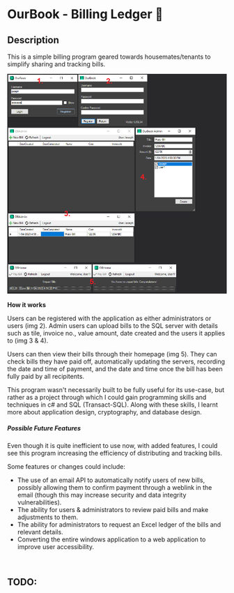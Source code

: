 # OurBook - Billing Ledger :money_with_wings:

## Description
This is a simple billing program geared towards housemates/tenants to simplify sharing and tracking bills.

![Billing Tracker Screenshots](https://github.com/joet-dev/OurBook/blob/master/obBillingTracker.png?raw=true)

**How it works**

Users can be registered with the application as either administrators or users (img 2). Admin users can 
upload bills to the SQL server with details such as tile, invoice no., value amount, 
date created and the users it applies to (img 3 & 4). 

Users can then view their bills through their homepage (img 5). They can check bills they
have paid off, automatically updating the servers, recording the date and time of payment, and the 
date and time once the bill has been fully paid by all recipitents. 

This program wasn't necessarily built to be fully useful for its use-case, but rather as a project 
through which I could gain programming skills and techniques in c# and SQL (Transact-SQL). 
Along with these skills, I learnt more about application design, cryptography, and database design.

##### Possible Future Features
Even though it is quite inefficient to use now, with added features, I could see this program 
increasing the efficiency of distributing and tracking bills. 

Some features or changes could include: 
- The use of an email API to automatically notify users of new bills, 
possibly allowing them to confirm payment through a weblink in the email 
(though this may increase security and data integrity vulnerabilities).
- The ability for users & administrators to review paid bills and make adjustments to them. 
- The ability for administrators to request an Excel ledger of the bills and relevant details. 
- Converting the entire windows application to a web application to improve user accessibility. 

<br>

## TODO:

